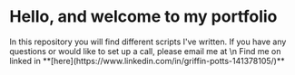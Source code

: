 <h1>Hello, and welcome to my portfolio</h1>
In this repository you will find different scripts I've written. If you have any questions or would like to set up a call,
please email me at <GriffPotts@gmail.com>
\n
Find me on linked in **[here](https://www.linkedin.com/in/griffin-potts-141378105/)**
